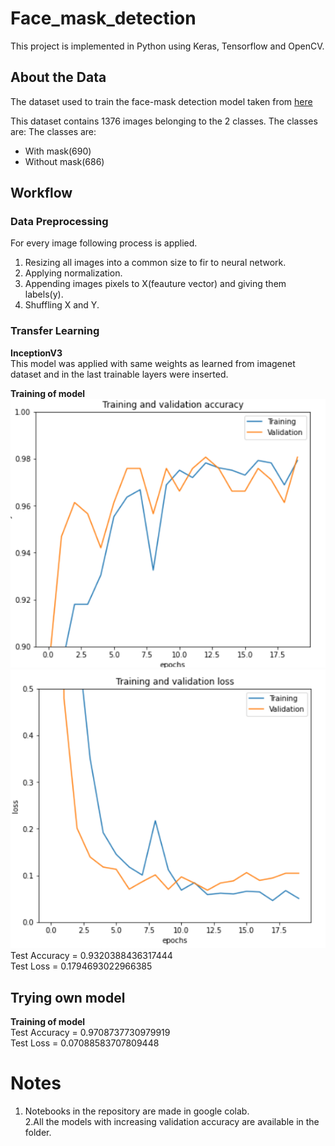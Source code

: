 # Face_mask_detection

This project is implemented in Python using Keras, Tensorflow and OpenCV.

## About the Data

The dataset used to train the face-mask detection model taken from [here](https://github.com/prajnasb/observations/tree/master/experiements/data)

This dataset contains 1376 images belonging to the 2 classes. The classes are:
The classes are:
- With mask(690)
- Without mask(686)

## Workflow
### Data Preprocessing
For every image following process is applied.
  1. Resizing all images into a common size to fir to neural network.
  2. Applying normalization.
  3. Appending images pixels to X(feauture vector) and giving them labels(y).
  4. Shuffling X and Y.

### Transfer Learning
 **InceptionV3**<br>
     This model was applied with same weights as learned from imagenet dataset and in the last trainable layers were inserted.<br>
     
   **Training of model** <br>
   ![name-of-you-image](https://github.com/ATGP07/Face_mask_detection/blob/main/incep_accu.png?raw=true)
   ![name-of-you-image](https://github.com/ATGP07/Face_mask_detection/blob/main/incep_loss.png)
 Test Accuracy = 0.9320388436317444<br>
 Test Loss = 0.1794693022966385<br>
  
 ## Trying own model
 
   **Training of model** <br>
 Test Accuracy = 0.9708737730979919<br>
 Test Loss = 0.07088583707809448<br>

# Notes
   1. Notebooks in the repository are made in google colab.<br>
   2.All the models with increasing validation accuracy are available in the folder.
